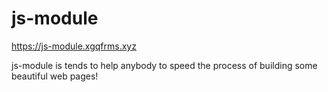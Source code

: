 # js-module

https://js-module.xgqfrms.xyz


js-module is tends to help anybody to speed the process of building some beautiful web pages!
